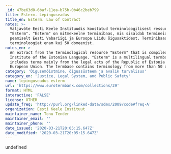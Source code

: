 ```yaml
---
_id: 47be63d0-6baf-11ea-b75b-0b46c2beb799
title: Esterm. Lepinguseadus
title_en: Esterm. Law of Contract
notes: >-
  Väljavõte Eesti Keele Instituudis koostatud terminoloogilisest ressursist
  "Esterm". "Esterm" on mitmekeelne terminibaas, mis sisaldab termineid
  peamiselt Eesti Vabariigi ja Euroopa Liidu õigusaktidest. Terminibaas sisaldab
  terminoloogiat enam kui 50 domeenist.
notes_en: >-
  An extract from the terminological resource "Esterm" that is compiled in the
  Institute of the Estonian Language. "Esterm" is a multilingual termbase which
  includes terms mainly from the legal acts of the Republic of Estonia and the
  European Union. The termbase contains terminology from more than 50 domains.
category: 'Õigusemõistmine, õigussüsteem ja avalik turvalisus'
category_en: 'Justice, Legal System, and Public Safety'
name: lepinguseadus esterm
url: 'https://www.eurotermbank.com/collections/29'
format: HTML
interactive: 'FALSE'
license: OTHER
update_freq: 'http://purl.org/linked-data/sdmx/2009/code#freq-A'
organization: Eesti Keele Instituut
maintainer_name: Tonu Tender
maintainer_email: ''
maintainer_phone: ''
date_issued: '2020-03-21T20:05:15.647Z'
date_modified: '2020-03-21T20:05:15.647Z'
---
```

undefined
